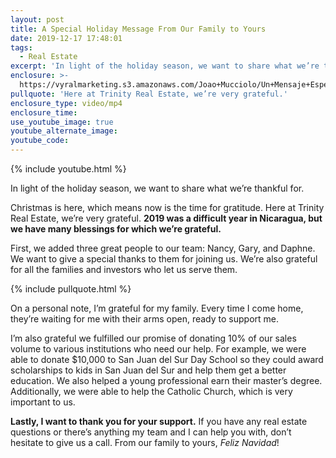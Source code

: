 ```yaml
---
layout: post
title: A Special Holiday Message From Our Family to Yours
date: 2019-12-17 17:48:01
tags:
  - Real Estate
excerpt: 'In light of the holiday season, we want to share what we’re thankful for.'
enclosure: >-
  https://vyralmarketing.s3.amazonaws.com/Joao+Mucciolo/Un+Mensaje+Especial+de+Navidad+de+Nuestra+Familia+a+la+Tuya.mp4
pullquote: 'Here at Trinity Real Estate, we’re very grateful.'
enclosure_type: video/mp4
enclosure_time:
use_youtube_image: true
youtube_alternate_image:
youtube_code:
---
```


{% include youtube.html %}

In light of the holiday season, we want to share what we’re thankful for.

Christmas is here, which means now is the time for gratitude. Here at Trinity Real Estate, we’re very grateful. **2019 was a difficult year in Nicaragua, but we have many blessings for which we’re grateful.**

First, we added three great people to our team: Nancy, Gary, and Daphne. We want to give a special thanks to them for joining us. We’re also grateful for all the families and investors who let us serve them.&nbsp;

{% include pullquote.html %}

On a personal note, I’m grateful for my family. Every time I come home, they’re waiting for me with their arms open, ready to support me.&nbsp;

I’m also grateful we fulfilled our promise of donating 10% of our sales volume to various institutions who need our help. For example, we were able to donate $10,000 to San Juan del Sur Day School so they could award scholarships to kids in San Juan del Sur and help them get a better education. We also helped a young professional earn their master’s degree. Additionally, we were able to help the Catholic Church, which is very important to us.&nbsp;

**Lastly, I want to thank you for your support.** If you have any real estate questions or there’s anything my team and I can help you with, don’t hesitate to give us a call. From our family to yours, *Feliz Navidad*\!